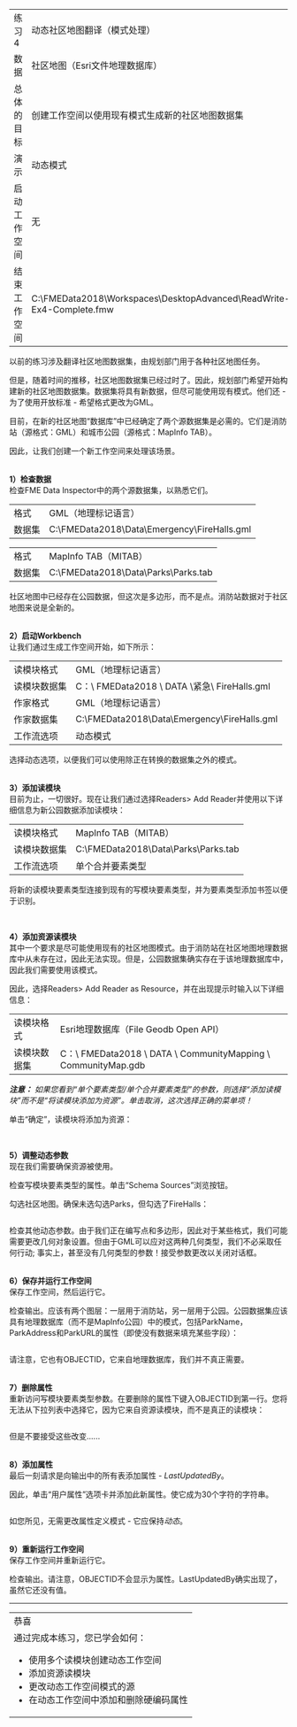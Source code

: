   <div id="readme" class="readme blob instapaper_body">
    <article class="markdown-body entry-content" itemprop="text">
<table>
<tbody><tr>
<td>
<i></i><font style="vertical-align: inherit;"><font style="vertical-align: inherit;">
练习4
</font></font></td>
<td><font style="vertical-align: inherit;"><font style="vertical-align: inherit;">
动态社区地图翻译（模式处理）
</font></font></td>
</tr>
<tr>
<td><font style="vertical-align: inherit;"><font style="vertical-align: inherit;">数据</font></font></td>
<td><font style="vertical-align: inherit;"><font style="vertical-align: inherit;">社区地图（Esri文件地理数据库）</font></font></td>
</tr>
<tr>
<td><font style="vertical-align: inherit;"><font style="vertical-align: inherit;">总体的目标</font></font></td>
<td><font style="vertical-align: inherit;"><font style="vertical-align: inherit;">创建工作空间以使用现有模式生成新的社区地图数据集</font></font></td>
</tr>
<tr>
<td><font style="vertical-align: inherit;"><font style="vertical-align: inherit;">演示</font></font></td>
<td><font style="vertical-align: inherit;"><font style="vertical-align: inherit;">动态模式</font></font></td>
</tr>
<tr>
<td><font style="vertical-align: inherit;"><font style="vertical-align: inherit;">启动工作空间</font></font></td>
<td><font style="vertical-align: inherit;"><font style="vertical-align: inherit;">无</font></font></td>
</tr>
<tr>
<td><font style="vertical-align: inherit;"><font style="vertical-align: inherit;">结束工作空间</font></font></td>
<td><font style="vertical-align: inherit;"><font style="vertical-align: inherit;">C:\FMEData2018\Workspaces\DesktopAdvanced\ReadWrite-Ex4-Complete.fmw</font></font></td>
</tr>
</tbody></table>
<p><font style="vertical-align: inherit;"><font style="vertical-align: inherit;">以前的练习涉及翻译社区地图数据集，由规划部门用于各种社区地图任务。</font></font></p>
<p><font style="vertical-align: inherit;"><font style="vertical-align: inherit;">但是，随着时间的推移，社区地图数据集已经过时了。</font><font style="vertical-align: inherit;">因此，规划部门希望开始构建新的社区地图数据集。</font><font style="vertical-align: inherit;">数据集将具有新数据，但尽可能使用现有模式。</font><font style="vertical-align: inherit;">他们还 - 为了使用开放标准 - 希望格式更改为GML。</font></font></p>
<p><font style="vertical-align: inherit;"><font style="vertical-align: inherit;">目前，在新的社区地图“数据库”中已经确定了两个源数据集是必需的。</font><font style="vertical-align: inherit;">它们是消防站（源格式：GML）和城市公园（源格式：MapInfo TAB）。</font></font></p>
<p><font style="vertical-align: inherit;"><font style="vertical-align: inherit;">因此，让我们创建一个新工作空间来处理该场景。</font></font></p>
<p><br><strong><font style="vertical-align: inherit;"><font style="vertical-align: inherit;">1）检查数据</font></font></strong>
<br><font style="vertical-align: inherit;"><font style="vertical-align: inherit;">检查FME Data Inspector中的两个源数据集，以熟悉它们。</font></font></p>
<table>
<tbody><tr>
<td><font style="vertical-align: inherit;"><font style="vertical-align: inherit;">格式</font></font></td>
<td><font style="vertical-align: inherit;"><font style="vertical-align: inherit;">GML（地理标记语言）</font></font></td>
</tr>
<tr>
<td><font style="vertical-align: inherit;"><font style="vertical-align: inherit;">数据集</font></font></td>
<td><font style="vertical-align: inherit;"><font style="vertical-align: inherit;">C:\FMEData2018\Data\Emergency\FireHalls.gml</font></font></td>
</tr>
</tbody></table>
<table>
<tbody><tr>
<td><font style="vertical-align: inherit;"><font style="vertical-align: inherit;">格式</font></font></td>
<td><font style="vertical-align: inherit;"><font style="vertical-align: inherit;">MapInfo TAB（MITAB）</font></font></td>
</tr>
<tr>
<td><font style="vertical-align: inherit;"><font style="vertical-align: inherit;">数据集</font></font></td>
<td><font style="vertical-align: inherit;"><font style="vertical-align: inherit;">C:\FMEData2018\Data\Parks\Parks.tab</font></font></td>
</tr>
</tbody></table>
<p><font style="vertical-align: inherit;"><font style="vertical-align: inherit;">社区地图中已经存在公园数据，但这次是多边形，而不是点。</font><font style="vertical-align: inherit;">消防站数据对于社区地图来说是全新的。</font></font></p>
<p><br><strong><font style="vertical-align: inherit;"><font style="vertical-align: inherit;">2）启动Workbench</font></font></strong>
<br><font style="vertical-align: inherit;"><font style="vertical-align: inherit;">让我们通过生成工作空间开始，如下所示：</font></font></p>
<table>
<tbody><tr>
<td><font style="vertical-align: inherit;"><font style="vertical-align: inherit;">读模块格式</font></font></td>
<td><font style="vertical-align: inherit;"><font style="vertical-align: inherit;">GML（地理标记语言）</font></font></td>
</tr>
<tr>
<td><font style="vertical-align: inherit;"><font style="vertical-align: inherit;">读模块数据集</font></font></td>
<td><font style="vertical-align: inherit;"><font style="vertical-align: inherit;">C：\ FMEData2018 \ DATA \紧急\ FireHalls.gml</font></font></td>
</tr>
<tr>
<td><font style="vertical-align: inherit;"><font style="vertical-align: inherit;">作家格式</font></font></td>
<td><font style="vertical-align: inherit;"><font style="vertical-align: inherit;">GML（地理标记语言）</font></font></td>
</tr>
<tr>
<td><font style="vertical-align: inherit;"><font style="vertical-align: inherit;">作家数据集</font></font></td>
<td><font style="vertical-align: inherit;"><font style="vertical-align: inherit;">C:\FMEData2018\Data\Emergency\FireHalls.gml</font></font></td>
</tr>
<tr>
<td><font style="vertical-align: inherit;"><font style="vertical-align: inherit;">工作流选项</font></font></td>
<td><font style="vertical-align: inherit;"><font style="vertical-align: inherit;">动态模式</font></font></td>
</tr>
</tbody></table>
<p><font style="vertical-align: inherit;"><font style="vertical-align: inherit;">选择动态选项，以便我们可以使用除正在转换的数据集之外的模式。</font></font></p>
<p><br><strong><font style="vertical-align: inherit;"><font style="vertical-align: inherit;">3）添加读模块</font></font></strong>
<br><font style="vertical-align: inherit;"><font style="vertical-align: inherit;">目前为止，一切很好。</font><font style="vertical-align: inherit;">现在让我们通过选择Readers&gt; Add Reader并使用以下详细信息为新公园数据添加读模块：</font></font></p>
<table>
<tbody><tr>
<td><font style="vertical-align: inherit;"><font style="vertical-align: inherit;">读模块格式</font></font></td>
<td><font style="vertical-align: inherit;"><font style="vertical-align: inherit;">MapInfo TAB（MITAB）</font></font></td>
</tr>
<tr>
<td><font style="vertical-align: inherit;"><font style="vertical-align: inherit;">读模块数据集</font></font></td>
<td><font style="vertical-align: inherit;"><font style="vertical-align: inherit;">C:\FMEData2018\Data\Parks\Parks.tab</font></font></td>
</tr>
<tr>
<td><font style="vertical-align: inherit;"><font style="vertical-align: inherit;">工作流选项</font></font></td>
<td><font style="vertical-align: inherit;"><font style="vertical-align: inherit;">单个合并要素类型</font></font></td>
</tr>
</tbody></table>
<p><font style="vertical-align: inherit;"><font style="vertical-align: inherit;">将新的读模块要素类型连接到现有的写模块要素类型，并为要素类型添加书签以便于识别。</font></font></p>
<p><a target="_blank" href="https://github.com/safesoftware/FMETraining/blob/Desktop-Advanced-2018/DesktopAdvanced3AdvancedR%2BW/Images/Img3.219.Ex4.InitialWorkspace.png"><img src="./Images/Img3.219.Ex4.InitialWorkspace.png" alt="" style="max-width:100%;"></a></p>
<p><br><strong><font style="vertical-align: inherit;"><font style="vertical-align: inherit;">4）添加资源读模块</font></font></strong>
<br><font style="vertical-align: inherit;"><font style="vertical-align: inherit;">其中一个要求是尽可能使用现有的社区地图模式。</font><font style="vertical-align: inherit;">由于消防站在社区地图地理数据库中从未存在过，因此无法实现。</font><font style="vertical-align: inherit;">但是，公园数据集确实存在于该地理数据库中，因此我们需要使用该模式。</font></font></p>
<p><font style="vertical-align: inherit;"><font style="vertical-align: inherit;">因此，选择Readers&gt; Add Reader as Resource，并在出现提示时输入以下详细信息：</font></font></p>
<table>
<tbody><tr>
<td><font style="vertical-align: inherit;"><font style="vertical-align: inherit;">读模块格式</font></font></td>
<td><font style="vertical-align: inherit;"><font style="vertical-align: inherit;">Esri地理数据库（File Geodb Open API）</font></font></td>
</tr>
<tr>
<td><font style="vertical-align: inherit;"><font style="vertical-align: inherit;">读模块数据集</font></font></td>
<td><font style="vertical-align: inherit;"><font style="vertical-align: inherit;">C：\ FMEData2018 \ DATA \ CommunityMapping \ CommunityMap.gdb</font></font></td>
</tr>
</tbody></table>
<p><em><strong><font style="vertical-align: inherit;"><font style="vertical-align: inherit;">注意：</font></font></strong></em> <em><font style="vertical-align: inherit;"><font style="vertical-align: inherit;">如果您看到“单个要素类型/单个合并要素类型”的参数，则选择“添加读模块”而不是“将读模块添加为资源”。</font><font style="vertical-align: inherit;">单击取消，这次选择正确的菜单项！</font></font></em></p>
<p><font style="vertical-align: inherit;"><font style="vertical-align: inherit;">单击“确定”，读模块将添加为资源：</font></font></p>
<p><a target="_blank" href="https://github.com/safesoftware/FMETraining/blob/Desktop-Advanced-2018/DesktopAdvanced3AdvancedR%2BW/Images/Img3.220.Ex4.ReaderAsResource.png"><img src="./Images/Img3.220.Ex4.ReaderAsResource.png" alt="" style="max-width:100%;"></a></p>
<p><br><strong><font style="vertical-align: inherit;"><font style="vertical-align: inherit;">5）调整动态参数</font></font></strong>
<br><font style="vertical-align: inherit;"><font style="vertical-align: inherit;">现在我们需要确保资源被使用。</font></font></p>
<p><font style="vertical-align: inherit;"><font style="vertical-align: inherit;">检查写模块要素类型的属性。</font><font style="vertical-align: inherit;">单击“Schema Sources”浏览按钮。</font></font></p>
<p><font style="vertical-align: inherit;"><font style="vertical-align: inherit;">勾选社区地图。</font><font style="vertical-align: inherit;">确保未选勾选Parks，但勾选了FireHalls：</font></font></p>
<p><a target="_blank" href="https://github.com/safesoftware/FMETraining/blob/Desktop-Advanced-2018/DesktopAdvanced3AdvancedR%2BW/Images/Img3.221.Ex4.DynamicProperties.png"><img src="./Images/Img3.221.Ex4.DynamicProperties.png" alt="" style="max-width:100%;"></a></p>
<p><font style="vertical-align: inherit;"><font style="vertical-align: inherit;">检查其他动态参数。</font><font style="vertical-align: inherit;">由于我们正在编写点和多边形，因此对于某些格式，我们可能需要更改几何对象设置。</font><font style="vertical-align: inherit;">但由于GML可以应对这两种几何类型，我们不必采取任何行动; </font><font style="vertical-align: inherit;">事实上，甚至没有几何类型的参数！</font><font style="vertical-align: inherit;">接受参数更改以关闭对话框。</font></font></p>
<p><br><strong><font style="vertical-align: inherit;"><font style="vertical-align: inherit;">6）保存并运行工作空间</font></font></strong>
<br><font style="vertical-align: inherit;"><font style="vertical-align: inherit;">保存工作空间，然后运行它。</font></font></p>
<p><font style="vertical-align: inherit;"><font style="vertical-align: inherit;">检查输出。</font><font style="vertical-align: inherit;">应该有两个图层：一层用于消防站，另一层用于公园。</font><font style="vertical-align: inherit;">公园数据集应该具有地理数据库（而不是MapInfo公园）中的模式，包括ParkName，ParkAddress和ParkURL的属性（即使没有数据来填充某些字段）：</font></font></p>
<p><a target="_blank" href="https://github.com/safesoftware/FMETraining/blob/Desktop-Advanced-2018/DesktopAdvanced3AdvancedR%2BW/Images/Img3.222.Ex4.ParksNewSchema.png"><img src="./Images/Img3.222.Ex4.ParksNewSchema.png" alt="" style="max-width:100%;"></a></p>
<p><font style="vertical-align: inherit;"><font style="vertical-align: inherit;">请注意，它也有OBJECTID，它来自地理数据库，我们并不真正需要。</font></font></p>
<p><br><strong><font style="vertical-align: inherit;"><font style="vertical-align: inherit;">7）删除属性</font></font></strong>
<br><font style="vertical-align: inherit;"><font style="vertical-align: inherit;">重新访问写模块要素类型参数。</font><font style="vertical-align: inherit;">在要删除的属性下键入OBJECTID到第一行。</font><font style="vertical-align: inherit;">您将无法从下拉列表中选择它，因为它来自资源读模块，而不是真正的读模块：</font></font></p>
<p><a target="_blank" href="https://github.com/safesoftware/FMETraining/blob/Desktop-Advanced-2018/DesktopAdvanced3AdvancedR%2BW/Images/Img3.223.Ex4.AttributeToRemove.png"><img src="./Images/Img3.223.Ex4.AttributeToRemove.png" alt="" style="max-width:100%;"></a></p>
<p><font style="vertical-align: inherit;"><font style="vertical-align: inherit;">但是不要接受这些改变......</font></font></p>
<p><br><strong><font style="vertical-align: inherit;"><font style="vertical-align: inherit;">8）添加属性</font></font></strong>
<br><font style="vertical-align: inherit;"><font style="vertical-align: inherit;">最后一刻请求是向输出中的所有表添加属性 - </font></font><em><font style="vertical-align: inherit;"><font style="vertical-align: inherit;">LastUpdatedBy</font></font></em><font style="vertical-align: inherit;"><font style="vertical-align: inherit;">。</font></font></p>
<p><font style="vertical-align: inherit;"><font style="vertical-align: inherit;">因此，单击“用户属性”选项卡并添加此新属性。</font><font style="vertical-align: inherit;">使它成为30个字符的字符串。</font></font></p>
<p><a target="_blank" href="https://github.com/safesoftware/FMETraining/blob/Desktop-Advanced-2018/DesktopAdvanced3AdvancedR%2BW/Images/Img3.224.Ex4.AttributeToAdd.png"><img src="./Images/Img3.224.Ex4.AttributeToAdd.png" alt="" style="max-width:100%;"></a></p>
<p><font style="vertical-align: inherit;"><font style="vertical-align: inherit;">如您所见，无需更改属性定义模式 - 它应保持</font></font><em><font style="vertical-align: inherit;"><font style="vertical-align: inherit;">动态</font></font></em><font style="vertical-align: inherit;"><font style="vertical-align: inherit;">。</font></font></p>
<p><br><strong><font style="vertical-align: inherit;"><font style="vertical-align: inherit;">9）重新运行工作空间</font></font></strong>
<br><font style="vertical-align: inherit;"><font style="vertical-align: inherit;">保存工作空间并重新运行它。</font></font></p>
<p><font style="vertical-align: inherit;"><font style="vertical-align: inherit;">检查输出。</font><font style="vertical-align: inherit;">请注意，OBJECTID不会显示为属性。</font><font style="vertical-align: inherit;">LastUpdatedBy确实出现了，虽然它还没有值。</font></font></p>
<hr>

<table>
<tbody><tr>
<td>
<i></i><font style="vertical-align: inherit;"><font style="vertical-align: inherit;">
恭喜
</font></font></td>
</tr>
<tr>
<td><font style="vertical-align: inherit;"><font style="vertical-align: inherit;">
通过完成本练习，您已学会如何：
</font></font><ul><li><font style="vertical-align: inherit;"><font style="vertical-align: inherit;">使用多个读模块创建动态工作空间</font></font></li>
<li><font style="vertical-align: inherit;"><font style="vertical-align: inherit;">添加资源读模块</font></font></li>
<li><font style="vertical-align: inherit;"><font style="vertical-align: inherit;">更改动态工作空间模式的源</font></font></li>
<li><font style="vertical-align: inherit;"><font style="vertical-align: inherit;">在动态工作空间中添加和删除硬编码属性</font></font></li></ul>

</td>
</tr>
</tbody></table>
</article>
  </div>
</body></html>
